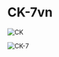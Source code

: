 # CK-7vn
![CK](http://my-repository-read-m4cgnexz5-ck-7vns-projects.vercel.app/api?username=CK-7vn&show_icons=true&count_private=true&theme=apprentice)

![CK-7](my-repository-read-me.vercel.app/api?username=CK-7vn&show_icons=true)
